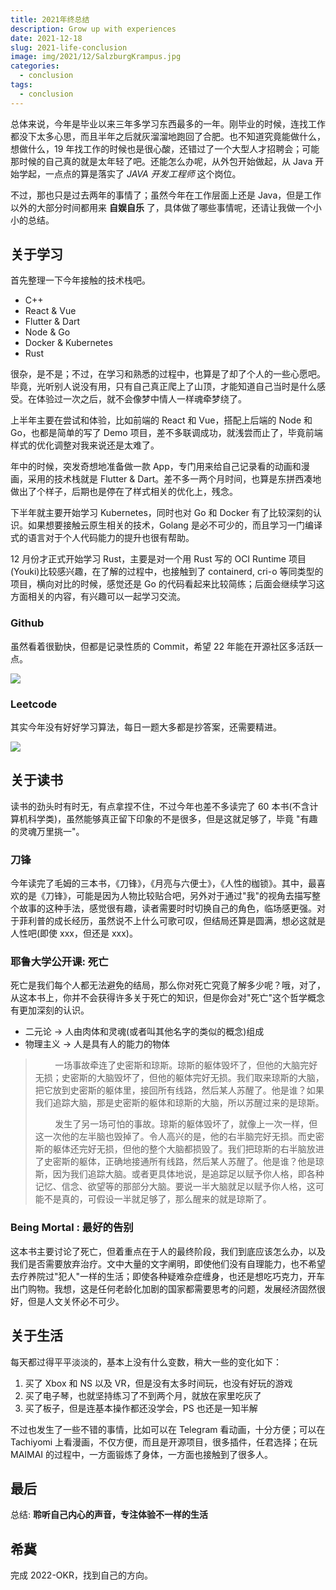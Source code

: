 ```yaml
---
title: 2021年终总结
description: Grow up with experiences
date: 2021-12-18
slug: 2021-life-conclusion
image: img/2021/12/SalzburgKrampus.jpg
categories:
  - conclusion
tags:
  - conclusion
---
```


总体来说，今年是毕业以来三年多学习东西最多的一年。刚毕业的时候，连找工作都没下太多心思，而且半年之后就灰溜溜地跑回了合肥。也不知道究竟能做什么，想做什么，19 年找工作的时候也是很心酸，还错过了一个大型人才招聘会；可能那时候的自己真的就是太年轻了吧。还能怎么办呢，从外包开始做起，从 Java 开始学起，一点点的算是落实了 _JAVA 开发工程师_ 这个岗位。

不过，那也只是过去两年的事情了；虽然今年在工作层面上还是 Java，但是工作以外的大部分时间都用来 **自娱自乐** 了，具体做了哪些事情呢，还请让我做一个小小的总结。

## 关于学习

首先整理一下今年接触的技术栈吧。

- C++
- React & Vue
- Flutter & Dart
- Node & Go
- Docker & Kubernetes
- Rust

很杂，是不是；不过，在学习和熟悉的过程中，也算是了却了个人的一些心愿吧。毕竟，光听别人说没有用，只有自己真正爬上了山顶，才能知道自己当时是什么感受。在体验过一次之后，就不会像梦中情人一样魂牵梦绕了。

上半年主要在尝试和体验，比如前端的 React 和 Vue，搭配上后端的 Node 和 Go，也都是简单的写了 Demo 项目，差不多联调成功，就浅尝而止了，毕竟前端样式的优化调整对我来说还是太难了。

年中的时候，突发奇想地准备做一款 App，专门用来给自己记录看的动画和漫画，采用的技术栈就是 Flutter & Dart。差不多一两个月时间，也算是东拼西凑地做出了个样子，后期也是停在了样式相关的优化上，残念。

下半年就主要开始学习 Kubernetes，同时也对 Go 和 Docker 有了比较深刻的认识。如果想要接触云原生相关的技术，Golang 是必不可少的，而且学习一门编译式的语言对于个人代码能力的提升也很有帮助。

12 月份才正式开始学习 Rust，主要是对一个用 Rust 写的 OCI Runtime 项目(Youki)比较感兴趣，在了解的过程中，也接触到了 containerd, cri-o 等同类型的项目，横向对比的时候，感觉还是 Go 的代码看起来比较简练；后面会继续学习这方面相关的内容，有兴趣可以一起学习交流。

### Github

虽然看着很勤快，但都是记录性质的 Commit，希望 22 年能在开源社区多活跃一点。

![ ](img/2021/12/github.png)

### Leetcode

其实今年没有好好学习算法，每日一题大多都是抄答案，还需要精进。

![ ](img/2021/12/lc.png)

## 关于读书

读书的劲头时有时无，有点拿捏不住，不过今年也差不多读完了 60 本书(不含计算机科学类)，虽然能够真正留下印象的不是很多，但是这就足够了，毕竟 "有趣的灵魂万里挑一"。

### 刀锋

今年读完了毛姆的三本书，《刀锋》，《月亮与六便士》，《人性的枷锁》。其中，最喜欢的是《刀锋》，可能是因为人物比较贴合吧，另外对于通过"我"的视角去描写整个故事的这种手法，感觉很有趣，读者需要时时切换自己的角色，临场感更强。对于菲利普的成长经历，虽然说不上什么可歌可叹，但结局还算是圆满，想必这就是人性吧(即使 xxx，但还是 xxx)。

### 耶鲁大学公开课: 死亡

死亡是我们每个人都无法避免的结局，那么你对死亡究竟了解多少呢？哦，对了，从这本书上，你并不会获得许多关于死亡的知识，但是你会对"死亡"这个哲学概念有更加深刻的认识。

- 二元论 -> 人由肉体和灵魂(或者叫其他名字的类似的概念)组成
- 物理主义 -> 人是具有人的能力的物体

> &nbsp;&nbsp;&nbsp;&nbsp;&nbsp;&nbsp;&nbsp;&nbsp;一场事故牵连了史密斯和琼斯。琼斯的躯体毁坏了，但他的大脑完好无损；史密斯的大脑毁坏了，但他的躯体完好无损。我们取来琼斯的大脑，把它放到史密斯的躯体里，接回所有线路，然后某人苏醒了。他是谁？如果我们追踪大脑，那是史密斯的躯体和琼斯的大脑，所以苏醒过来的是琼斯。
>
> &nbsp;&nbsp;&nbsp;&nbsp;&nbsp;&nbsp;&nbsp;&nbsp;发生了另一场可怕的事故。琼斯的躯体毁坏了，就像上一次一样，但这一次他的左半脑也毁掉了。令人高兴的是，他的右半脑完好无损。而史密斯的躯体还完好无损，但他的整个大脑都损毁了。我们把琼斯的右半脑放进了史密斯的躯体，正确地接通所有线路，然后某人苏醒了。他是谁？他是琼斯，因为我们追踪大脑。或者更具体地说，是追踪足以赋予你人格，即各种记忆、信念、欲望等的那部分大脑。要说一半大脑就足以赋予你人格，这可能不是真的，可假设一半就足够了，那么醒来的就是琼斯了。

### Being Mortal : 最好的告别

这本书主要讨论了死亡，但着重点在于人的最终阶段，我们到底应该怎么办，以及我们是否需要放弃治疗。文中大量的文字阐明，即使他们没有自理能力，也不希望去疗养院过"犯人"一样的生活；即使各种疑难杂症缠身，也还是想吃巧克力，开车出门购物。我想，这是任何老龄化加剧的国家都需要思考的问题，发展经济固然很好，但是人文关怀必不可少。

## 关于生活

每天都过得平平淡淡的，基本上没有什么变数，稍大一些的变化如下：

1. 买了 Xbox 和 NS 以及 VR，但是没有太多时间玩，也没有好玩的游戏
2. 买了电子琴，也就坚持练习了不到两个月，就放在家里吃灰了
3. 买了板子，但是连基本操作都还没学会，PS 也还是一知半解

不过也发生了一些不错的事情，比如可以在 Telegram 看动画，十分方便；可以在 Tachiyomi 上看漫画，不仅方便，而且是开源项目，很多插件，任君选择；在玩 MAIMAI 的过程中，一方面锻炼了身体，一方面也接触到了很多人。

## 最后

总结: **聆听自己内心的声音，专注体验不一样的生活**

## 希冀

完成 2022-OKR，找到自己的方向。
